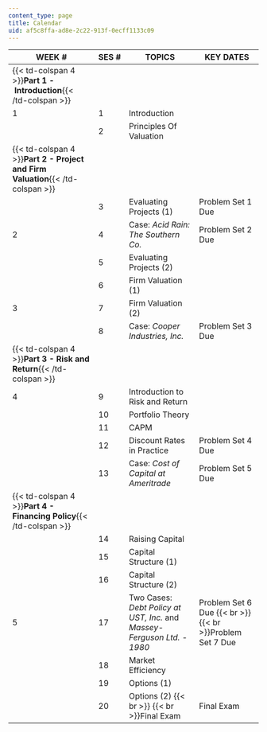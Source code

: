 ```yaml
---
content_type: page
title: Calendar
uid: af5c8ffa-ad8e-2c22-913f-0ecff1133c09
---
```


| WEEK # | SES # | TOPICS | KEY DATES |
| --- | --- | --- | --- |
| {{< td-colspan 4 >}}**Part 1 - Introduction**{{< /td-colspan >}} ||||
| 1 | 1 | Introduction |  |
|  | 2 | Principles Of Valuation |  |
| {{< td-colspan 4 >}}**Part 2 - Project and Firm Valuation**{{< /td-colspan >}} ||||
|  | 3 | Evaluating Projects (1) | Problem Set 1 Due |
| 2 | 4 | Case: _Acid Rain: The Southern Co._ | Problem Set 2 Due |
|  | 5 | Evaluating Projects (2) |  |
|  | 6 | Firm Valuation (1) |  |
| 3 | 7 | Firm Valuation (2) |  |
|  | 8 | Case: _Cooper Industries, Inc._ | Problem Set 3 Due |
| {{< td-colspan 4 >}}**Part 3 - Risk and Return**{{< /td-colspan >}} ||||
| 4 | 9 | Introduction to Risk and Return |  |
|  | 10 | Portfolio Theory |  |
|  | 11 | CAPM |  |
|  | 12 | Discount Rates in Practice | Problem Set 4 Due |
|  | 13 | Case: _Cost of Capital at Ameritrade_ | Problem Set 5 Due |
| {{< td-colspan 4 >}}**Part 4 - Financing Policy**{{< /td-colspan >}} ||||
|  | 14 | Raising Capital |  |
|  | 15 | Capital Structure (1) |  |
|  | 16 | Capital Structure (2) |  |
| 5 | 17 | Two Cases: _Debt Policy at UST, Inc._ and _Massey-Ferguson Ltd. - 1980_ | Problem Set 6 Due  {{< br >}}  {{< br >}}Problem Set 7 Due |
|  | 18 | Market Efficiency |  |
|  | 19 | Options (1) |  |
|  | 20 | Options (2)  {{< br >}}  {{< br >}}Final Exam | Final Exam